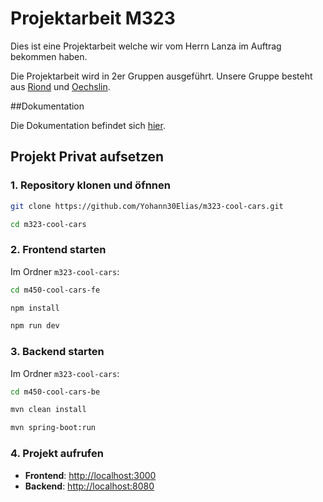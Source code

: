 # Projektarbeit M323

Dies ist eine Projektarbeit welche wir vom Herrn Lanza im Auftrag bekommen haben.

Die Projektarbeit wird in 2er Gruppen ausgeführt. Unsere Gruppe besteht aus [Riond](https://github.com/Yohann30Elias) und [Oechslin](https://github.com/AimceptionGian).

##Dokumentation

Die Dokumentation befindet sich [hier](https://github.com/Yohann30Elias/m323-cool-cars/wiki).

## Projekt Privat aufsetzen

### 1. Repository klonen und öfnnen
```bash
git clone https://github.com/Yohann30Elias/m323-cool-cars.git
```

```bash
cd m323-cool-cars
```

### 2. Frontend starten
Im Ordner `m323-cool-cars`:
```bash
cd m450-cool-cars-fe
```

```bash
npm install
```

```bash
npm run dev
```

### 3. Backend starten
Im Ordner `m323-cool-cars`:
```bash
cd m450-cool-cars-be
```

```bash
mvn clean install
```

```bash
mvn spring-boot:run
```

### 4. Projekt aufrufen
- **Frontend**: [http://localhost:3000](http://localhost:3000)  
- **Backend**: [http://localhost:8080](http://localhost:8080)
